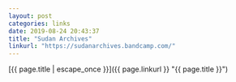 ```yaml
---
layout: post
categories: links
date: 2019-08-24 20:43:37
title: "Sudan Archives"
linkurl: "https://sudanarchives.bandcamp.com/"
---
```

[{{ page.title | escape_once }}]({{ page.linkurl }} "{{ page.title }}")
